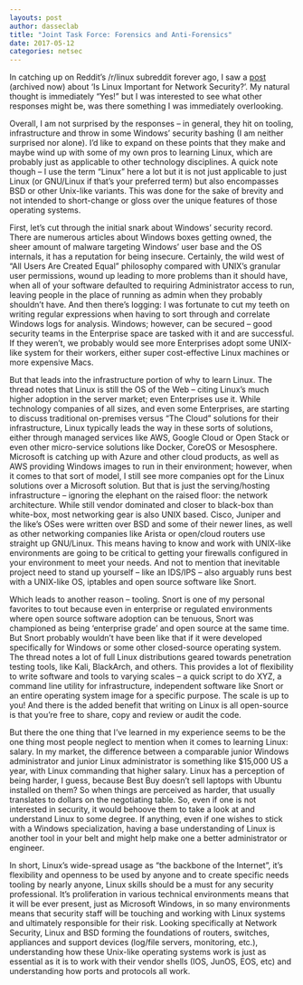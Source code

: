 ```yaml
---
layouts: post
author: dasseclab
title: "Joint Task Force: Forensics and Anti-Forensics"
date: 2017-05-12
categories: netsec
---
```

In catching up on Reddit’s /r/linux subreddit forever ago, I saw a [post](https://www.reddit.com/r/linux/comments/3kvuac/is_linux_important_for_network_security/) (archived now) about ‘Is Linux Important for Network Security?’. My natural thought is immediately “Yes!” but I was interested to see what other responses might be, was there something I was immediately overlooking.

Overall, I am not surprised by the responses – in general, they hit on tooling, infrastructure and throw in some Windows’ security bashing (I am neither surprised nor alone). I’d like to expand on these points that they make and maybe wind up with some of my own pros to learning Linux, which are probably just as applicable to other technology disciplines. A quick note though – I use the term “Linux” here a lot but it is not just applicable to just Linux (or GNU/Linux if that’s your preferred term) but also encompasses BSD or other Unix-like variants. This was done for the sake of brevity and not intended to short-change or gloss over the unique features of those operating systems.

First, let’s cut through the initial snark about Windows’ security record. There are numerous articles about Windows boxes getting owned, the sheer amount of malware targeting Windows’ user base and the OS internals, it has a reputation for being insecure. Certainly, the wild west of “All Users Are Created Equal” philosophy compared with UNIX’s granular user permissions, wound up leading to more problems than it should have, when all of your software defaulted to requiring Administrator access to run, leaving people in the place of running as admin when they probably shouldn’t have. And then there’s logging: I was fortunate to cut my teeth on writing regular expressions when having to sort through and correlate Windows logs for analysis. Windows; however, can be secured – good security teams in the Enterprise space are tasked with it and are successful. If they weren’t, we probably would see more Enterprises adopt some UNIX-like system for their workers, either super cost-effective Linux machines or more expensive Macs.

But that leads into the infrastructure portion of why to learn Linux. The thread notes that Linux is still the OS of the Web – citing Linux’s much higher adoption in the server market; even Enterprises use it. While technology companies of all sizes, and even some Enterprises, are starting to discuss traditional on-premises versus “The Cloud” solutions for their infrastructure, Linux typically leads the way in these sorts of solutions, either through managed services like AWS, Google Cloud or Open Stack or even other micro-service solutions like Docker, CoreOS or Mesosphere. Microsoft is catching up with Azure and other cloud products, as well as AWS providing Windows images to run in their environment; however, when it comes to that sort of model, I still see more companies opt for the Linux solutions over a Microsoft solution. But that is just the serving/hosting infrastructure – ignoring the elephant on the raised floor: the network architecture. While still vendor dominated and closer to black-box than white-box, most networking gear is also UNIX based. Cisco, Juniper and the like’s OSes were written over BSD and some of their newer lines, as well as other networking companies like Arista or open/cloud routers use straight up GNU/Linux. This means having to know and work with UNIX-like environments are going to be critical to getting your firewalls configured in your environment to meet your needs. And not to mention that inevitable project need to stand up yourself – like an IDS/IPS – also arguably runs best with a UNIX-like OS, iptables and open source software like Snort.

Which leads to another reason – tooling. Snort is one of my personal favorites to tout  because even in enterprise or regulated environments where open source software adoption can be tenuous, Snort was championed as being ‘enterprise grade’ and open source at the same time. But Snort probably wouldn’t have been like that if it were developed specifically for Windows or some other closed-source operating system. The thread notes a lot of full Linux distributions geared towards penetration testing tools, like Kali, BlackArch, and others. This provides a lot of flexibility to write software and tools to varying scales – a quick script to do XYZ, a command line utility for infrastructure, independent software like Snort or an entire operating system image for a specific purpose. The scale is up to you! And there is the added benefit that writing on Linux is all open-source is that you’re free to share, copy and review or audit the code.

But there the one thing that I’ve learned in my experience seems to be the one thing most people neglect to mention when it comes to learning Linux: salary. In my market, the difference between a comparable junior Windows administrator and junior Linux administrator is something like $15,000 US a year, with Linux commanding that higher salary. Linux has a perception of being harder, I guess, because Best Buy doesn’t sell laptops with Ubuntu installed on them? So when things are perceived as harder, that usually translates to dollars on the negotiating table. So, even if one is not interested in security, it would behoove them to take a look at and understand Linux to some degree. If anything, even if one wishes to stick with a Windows specialization, having a base understanding of Linux is another tool in your belt and might help make one a better administrator or engineer.

In short, Linux’s wide-spread usage as “the backbone of the Internet”, it’s flexibility and openness to be used by anyone and to create specific needs tooling by nearly anyone, Linux skills should be a must for any security professional. It’s proliferation in various technical environments means that it will be ever present, just as Microsoft Windows, in so many environments means that security staff will be touching and working with Linux systems and ultimately responsible for their risk. Looking specifically at Network Security, Linux and BSD forming the foundations of routers, switches, appliances and support devices (log/file servers, monitoring, etc.), understanding how these Unix-like operating systems work is just as essential as it is to work with their vendor shells (IOS, JunOS, EOS, etc) and understanding how ports and protocols all work.